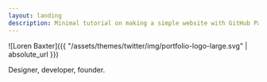```yaml
---
layout: landing
description: Minimal tutorial on making a simple website with GitHub Pages
---
```


![Loren Baxter]({{ "/assets/themes/twitter/img/portfolio-logo-large.svg" | absolute_url }})

Designer, developer, founder.
